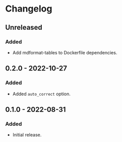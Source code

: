 # Changelog

## Unreleased

### Added

- Add mdformat-tables to Dockerfile dependencies.

## 0.2.0 - 2022-10-27

### Added

- Added `auto_correct` option.

## 0.1.0 - 2022-08-31

### Added

- Initial release.
